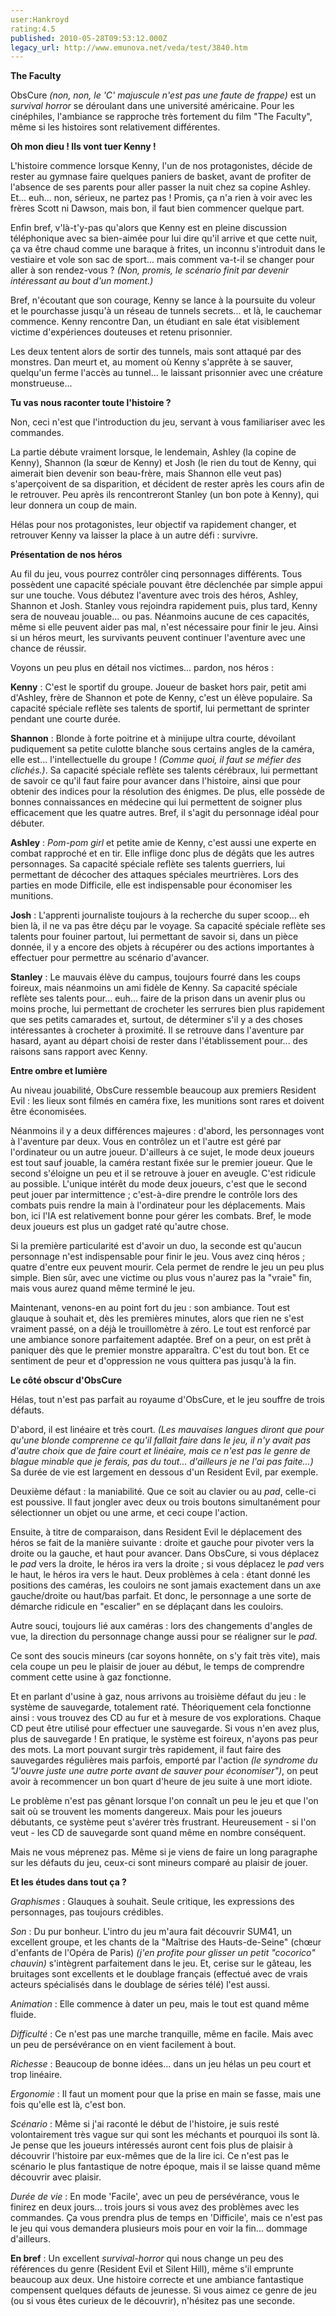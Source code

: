 ```yaml
---
user:Hankroyd
rating:4.5
published: 2010-05-28T09:53:12.000Z
legacy_url: http://www.emunova.net/veda/test/3840.htm
---
```

**The Faculty**  

  

ObsCure _(non, non, le 'C' majuscule n'est pas une faute de frappe)_ est un _survival horror_ se déroulant dans une université américaine. Pour les cinéphiles, l'ambiance se rapproche très fortement du film "The Faculty", même si les histoires sont relativement différentes.  

  

  

**Oh mon dieu ! Ils vont tuer Kenny !**  

  

L'histoire commence lorsque Kenny, l'un de nos protagonistes, décide de rester au gymnase faire quelques paniers de basket, avant de profiter de l'absence de ses parents pour aller passer la nuit chez sa copine Ashley. Et... euh... non, sérieux, ne partez pas ! Promis, ça n'a rien à voir avec les frères Scott ni Dawson, mais bon, il faut bien commencer quelque part.  

Enfin bref, v'là-t'y-pas qu'alors que Kenny est en pleine discussion téléphonique avec sa bien-aimée pour lui dire qu'il arrive et que cette nuit, ça va être chaud comme une baraque à frites, un inconnu s'introduit dans le vestiaire et vole son sac de sport... mais comment va-t-il se changer pour aller à son rendez-vous ? _(Non, promis, le scénario finit par devenir intéressant au bout d'un moment.)_  

Bref, n'écoutant que son courage, Kenny se lance à la poursuite du voleur et le pourchasse jusqu'à un réseau de tunnels secrets... et là, le cauchemar commence. Kenny rencontre Dan, un étudiant en sale état visiblement victime d'expériences douteuses et retenu prisonnier.  

Les deux tentent alors de sortir des tunnels, mais sont attaqué par des monstres. Dan meurt et, au moment où Kenny s'apprête à se sauver, quelqu'un ferme l'accès au tunnel... le laissant prisonnier avec une créature monstrueuse...  

  

  

**Tu vas nous raconter toute l'histoire ?**  

  

Non, ceci n'est que l'introduction du jeu, servant à vous familiariser avec les commandes.  

La partie débute vraiment lorsque, le lendemain, Ashley (la copine de Kenny), Shannon (la sœur de Kenny) et Josh (le rien du tout de Kenny, qui aimerait bien devenir son beau-frère, mais Shannon elle veut pas) s'aperçoivent de sa disparition, et décident de rester après les cours afin de le retrouver. Peu après ils rencontreront Stanley (un bon pote à Kenny), qui leur donnera un coup de main.  

Hélas pour nos protagonistes, leur objectif va rapidement changer, et retrouver Kenny va laisser la place à un autre défi : survivre.  

  

  

**Présentation de nos héros**  

  

Au fil du jeu, vous pourrez contrôler cinq personnages différents. Tous possèdent une capacité spéciale pouvant être déclenchée par simple appui sur une touche. Vous débutez l'aventure avec trois des héros, Ashley, Shannon et Josh. Stanley vous rejoindra rapidement puis, plus tard, Kenny sera de nouveau jouable... ou pas. Néanmoins aucune de ces capacités, même si elle peuvent aider pas mal, n'est nécessaire pour finir le jeu. Ainsi si un héros meurt, les survivants peuvent continuer l'aventure avec une chance de réussir.  

Voyons un peu plus en détail nos victimes... pardon, nos héros :  

  

**Kenny** : C'est le sportif du groupe. Joueur de basket hors pair, petit ami d'Ashley, frère de Shannon et pote de Kenny, c'est un élève populaire. Sa capacité spéciale reflète ses talents de sportif, lui permettant de sprinter pendant une courte durée.  

  

**Shannon** : Blonde à forte poitrine et à minijupe ultra courte, dévoilant pudiquement sa petite culotte blanche sous certains angles de la caméra, elle est... l'intellectuelle du groupe ! _(Comme quoi, il faut se méfier des clichés.)_. Sa capacité spéciale reflète ses talents cérébraux, lui permettant de savoir ce qu'il faut faire pour avancer dans l'histoire, ainsi que pour obtenir des indices pour la résolution des énigmes. De plus, elle possède de bonnes connaissances en médecine qui lui permettent de soigner plus efficacement que les quatre autres. Bref, il s'agit du personnage idéal pour débuter.  

  

**Ashley** : _Pom-pom girl_ et petite amie de Kenny, c'est aussi une experte en combat rapproché et en tir. Elle inflige donc plus de dégâts que les autres personnages. Sa capacité spéciale reflète ses talents guerriers, lui permettant de décocher des attaques spéciales meurtrières. Lors des parties en mode Difficile, elle est indispensable pour économiser les munitions.  

  

**Josh** : L'apprenti journaliste toujours à la recherche du super scoop... eh bien là, il ne va pas être déçu par le voyage. Sa capacité spéciale reflète ses talents pour fouiner partout, lui permettant de savoir si, dans un pièce donnée, il y a encore des objets à récupérer ou des actions importantes à effectuer pour permettre au scénario d'avancer.  

  

**Stanley** : Le mauvais élève du campus, toujours fourré dans les coups foireux, mais néanmoins un ami fidèle de Kenny. Sa capacité spéciale reflète ses talents pour... euh... faire de la prison dans un avenir plus ou moins proche, lui permettant de crocheter les serrures bien plus rapidement que ses petits camarades et, surtout, de déterminer s'il y a des choses intéressantes à crocheter à proximité. Il se retrouve dans l'aventure par hasard, ayant au départ choisi de rester dans l'établissement pour... des raisons sans rapport avec Kenny.  

  

  

**Entre ombre et lumière**  

  

Au niveau jouabilité, ObsCure ressemble beaucoup aux premiers Resident Evil : les lieux sont filmés en caméra fixe, les munitions sont rares et doivent être économisées.  

Néanmoins il y a deux différences majeures : d'abord, les personnages vont à l'aventure par deux. Vous en contrôlez un et l'autre est géré par l'ordinateur ou un autre joueur. D'ailleurs à ce sujet, le mode deux joueurs est tout sauf jouable, la caméra restant fixée sur le premier joueur. Que le second s'éloigne un peu et il se retrouve à jouer en aveugle. C'est ridicule au possible. L'unique intérêt du mode deux joueurs, c'est que le second peut jouer par intermittence ; c'est-à-dire prendre le contrôle lors des combats puis rendre la main à l'ordinateur pour les déplacements. Mais bon, ici l'IA est relativement bonne pour gérer les combats. Bref, le mode deux joueurs est plus un gadget raté qu'autre chose.  

Si la première particularité est d'avoir un duo, la seconde est qu'aucun personnage n'est indispensable pour finir le jeu. Vous avez cinq héros ; quatre d'entre eux peuvent mourir. Cela permet de rendre le jeu un peu plus simple. Bien sûr, avec une victime ou plus vous n'aurez pas la "vraie" fin, mais vous aurez quand même terminé le jeu.  

  

Maintenant, venons-en au point fort du jeu : son ambiance. Tout est glauque à souhait et, dès les premières minutes, alors que rien ne s'est vraiment passé, on a déjà le trouillomètre à zéro. Le tout est renforcé par une ambiance sonore parfaitement adaptée. Bref on a peur, on est prêt à paniquer dès que le premier monstre apparaîtra. C'est du tout bon. Et ce sentiment de peur et d'oppression ne vous quittera pas jusqu'à la fin.  

  

  

**Le côté obscur d'ObsCure**  

  

Hélas, tout n'est pas parfait au royaume d'ObsCure, et le jeu souffre de trois défauts.  

  

D'abord, il est linéaire et très court. _(Les mauvaises langues diront que pour qu'une blonde comprenne ce qu'il fallait faire dans le jeu, il n'y avait pas d'autre choix que de faire court et linéaire, mais ce n'est pas le genre de blague minable que je ferais, pas du tout... d'ailleurs je ne l'ai pas faite...)_ Sa durée de vie est largement en dessous d'un Resident Evil, par exemple.  

  

Deuxième défaut : la maniabilité. Que ce soit au clavier ou au _pad_, celle-ci est poussive. Il faut jongler avec deux ou trois boutons simultanément pour sélectionner un objet ou une arme, et ceci coupe l'action.  

Ensuite, à titre de comparaison, dans Resident Evil le déplacement des héros se fait de la manière suivante : droite et gauche pour pivoter vers la droite ou la gauche, et haut pour avancer. Dans ObsCure, si vous déplacez le _pad_ vers la droite, le héros ira vers la droite ; si vous déplacez le _pad_ vers le haut, le héros ira vers le haut. Deux problèmes à cela : étant donné les positions des caméras, les couloirs ne sont jamais exactement dans un axe gauche/droite ou haut/bas parfait. Et donc, le personnage a une sorte de démarche ridicule en "escalier" en se déplaçant dans les couloirs.  

Autre souci, toujours lié aux caméras : lors des changements d'angles de vue, la direction du personnage change aussi pour se réaligner sur le _pad_.  

Ce sont des soucis mineurs (car soyons honnête, on s'y fait très vite), mais cela coupe un peu le plaisir de jouer au début, le temps de comprendre comment cette usine à gaz fonctionne.  

  

Et en parlant d'usine à gaz, nous arrivons au troisième défaut du jeu : le système de sauvegarde, totalement raté. Théoriquement cela fonctionne ainsi : vous trouvez des CD au fur et à mesure de vos explorations. Chaque CD peut être utilisé pour effectuer une sauvegarde. Si vous n'en avez plus, plus de sauvegarde ! En pratique, le système est foireux, n'ayons pas peur des mots. La mort pouvant surgir très rapidement, il faut faire des sauvegardes régulières mais parfois, emporté par l'action _(le syndrome du "J'ouvre juste une autre porte avant de sauver pour économiser")_, on peut avoir à recommencer un bon quart d'heure de jeu suite à une mort idiote.  

Le problème n'est pas gênant lorsque l'on connaît un peu le jeu et que l'on sait où se trouvent les moments dangereux. Mais pour les joueurs débutants, ce système peut s'avérer très frustrant. Heureusement - si l'on veut - les CD de sauvegarde sont quand même en nombre conséquent.  

  

Mais ne vous méprenez pas. Même si je viens de faire un long paragraphe sur les défauts du jeu, ceux-ci sont mineurs comparé au plaisir de jouer.  

  

  

**Et les études dans tout ça ?**  

  

_Graphismes_ : Glauques à souhait. Seule critique, les expressions des personnages, pas toujours crédibles.  

  

_Son_ : Du pur bonheur. L'intro du jeu m'aura fait découvrir SUM41, un excellent groupe, et les chants de la "Maîtrise des Hauts-de-Seine" (chœur d'enfants de l'Opéra de Paris) _(j'en profite pour glisser un petit "cocorico" chauvin)_ s'intègrent parfaitement dans le jeu. Et, cerise sur le gâteau, les bruitages sont excellents et le doublage français (effectué avec de vrais acteurs spécialisés dans le doublage de séries télé) l'est aussi.  

  

_Animation_ : Elle commence à dater un peu, mais le tout est quand même fluide.  

  

_Difficulté_ : Ce n'est pas une marche tranquille, même en facile. Mais avec un peu de persévérance on en vient facilement à bout.  

  

_Richesse_ : Beaucoup de bonne idées... dans un jeu hélas un peu court et trop linéaire.  

  

_Ergonomie_ : Il faut un moment pour que la prise en main se fasse, mais une fois qu'elle est là, c'est bon.  

  

_Scénario_ : Même si j'ai raconté le début de l'histoire, je suis resté volontairement très vague sur qui sont les méchants et pourquoi ils sont là. Je pense que les joueurs intéressés auront cent fois plus de plaisir à découvrir l'histoire par eux-mêmes que de la lire ici. Ce n'est pas le scénario le plus fantastique de notre époque, mais il se laisse quand même découvrir avec plaisir.  

  

_Durée de vie_ : En mode 'Facile', avec un peu de persévérance, vous le finirez en deux jours... trois jours si vous avez des problèmes avec les commandes. Ça vous prendra plus de temps en 'Difficile', mais ce n'est pas le jeu qui vous demandera plusieurs mois pour en voir la fin... dommage d'ailleurs.  

  

  

**En bref** : Un excellent _survival-horror_ qui nous change un peu des références du genre (Resident Evil et Silent Hill), même s'il emprunte beaucoup aux deux. Une histoire correcte et une ambiance fantastique compensent quelques défauts de jeunesse. Si vous aimez ce genre de jeu (ou si vous êtes curieux de le découvrir), n'hésitez pas une seconde.